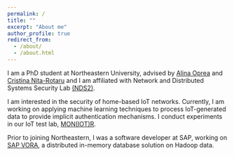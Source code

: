```yaml
---
permalink: /
title: ""
excerpt: "About me"
author_profile: true
redirect_from: 
  - /about/
  - /about.html
---
```


I am a PhD student at Northeastern University, advised by [Alina Oprea](http://www.ccs.neu.edu/home/alina/index.html) and [Cristina Nita-Rotaru](http://cnitarot.github.io) and I am affiliated with Network and Distributed Systems Security Lab [(NDS2)](https://nds2.ccs.neu.edu).

I am interested in the security of home-based IoT networks. Currently, I am working on applying machine learning techniques to process IoT-generated data to provide implicit authentication mechanisms. I conduct experiments in our IoT test lab, [MON(IOT)R](https://moniotrlab.ccis.neu.edu).

Prior to joining Northeastern, I was a software developer at SAP, working on [SAP VORA](https://www.sap.com/products/hana-vora-hadoop.html), a distributed in-memory database solution on Hadoop data.
